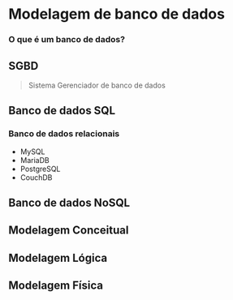 ﻿# Modelagem de banco de dados

### O que é um banco de dados?

## SGBD

> Sistema Gerenciador de banco de dados

## Banco de dados SQL

### Banco de dados relacionais
- MySQL
- MariaDB
- PostgreSQL
- CouchDB


## Banco de dados NoSQL

## Modelagem Conceitual

## Modelagem Lógica

## Modelagem Física
